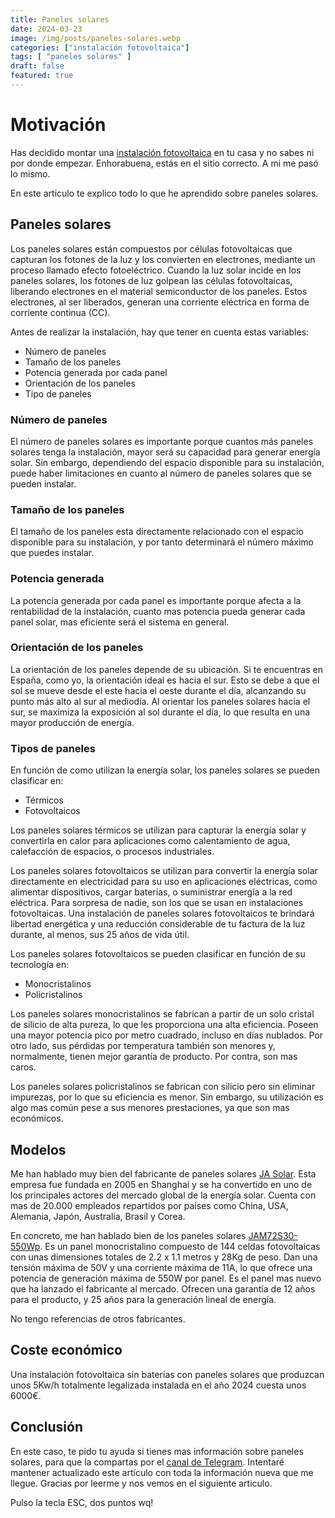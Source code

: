 ```yaml
---
title: Paneles solares
date: 2024-03-23
image: /img/posts/paneles-solares.webp
categories: ["instalación fotovoltaica"]
tags: [ "paneles solares" ]
draft: false
featured: true
---
```


# Motivación

Has decidido montar una [instalación fotovoltaica](/posts/instalacion-fotovoltaica) en tu casa y no sabes ni por donde empezar. Enhorabuena, estás en el sitio correcto. A mi me pasó lo mismo.

En este articulo te explico todo lo que he aprendido sobre paneles solares.

## Paneles solares

Los paneles solares están compuestos por células fotovoltaicas que capturan los fotones de la luz y los convierten en electrones, mediante un proceso llamado efecto fotoeléctrico. Cuando la luz solar incide en los paneles solares, los fotones de luz golpean las células fotovoltaicas, liberando electrones en el material semiconductor de los paneles. Estos electrones, al ser liberados, generan una corriente eléctrica en forma de corriente continua (CC).

Antes de realizar la instalación, hay que tener en cuenta estas variables:

- Número de paneles
- Tamaño de los paneles
- Potencia generada por cada panel
- Orientación de los paneles
- Tipo de paneles

### Número de paneles

El número de paneles solares es importante porque cuantos más paneles solares tenga la instalación, mayor será su capacidad para generar energía solar. Sin embargo, dependiendo del espacio disponible para su instalación, puede haber limitaciones en cuanto al número de paneles solares que se pueden instalar.

### Tamaño de los paneles

El tamaño de los paneles esta directamente relacionado con el espacio disponible para su instalación, y por tanto determinará el número máximo que puedes instalar.

### Potencia generada

La potencia generada por cada panel es importante porque afecta a la rentabilidad de la instalación, cuanto mas potencia pueda generar cada panel solar, mas eficiente será el sistema en general.

### Orientación de los paneles

La orientación de los paneles depende de su ubicación. Si te encuentras en España, como yo, la orientación ideal es hacia el sur. Esto se debe a que el sol se mueve desde el este hacia el oeste durante el día, alcanzando su punto más alto al sur al mediodía. Al orientar los paneles solares hacia el sur, se maximiza la exposición al sol durante el día, lo que resulta en una mayor producción de energía.

### Tipos de paneles

En función de como utilizan la energía solar, los paneles solares se pueden clasificar en:

- Térmicos
- Fotovoltaicos

Los paneles solares térmicos se utilizan para capturar la energía solar y convertirla en calor para aplicaciones como calentamiento de agua, calefacción de espacios, o procesos industriales.

Los paneles solares fotovoltaicos se utilizan para convertir la energía solar directamente en electricidad para su uso en aplicaciones eléctricas, como alimentar dispositivos, cargar baterías, o suministrar energía a la red eléctrica. Para sorpresa de nadie, son los que se usan en instalaciones fotovoltaicas. Una instalación de paneles solares fotovoltaicos te brindará libertad energética y una reducción considerable de tu factura de la luz durante, al menos, sus 25 años de vida útil.

Los paneles solares fotovoltaicos se pueden clasificar en función de su tecnología en:

- Monocristalinos
- Policristalinos

Los paneles solares monocristalinos se fabrican a partir de un solo cristal de silicio de alta pureza, lo que les proporciona una alta eficiencia. Poseen una mayor potencia pico por metro cuadrado, incluso en días nublados. Por otro lado, sus pérdidas por temperatura también son menores y, normalmente, tienen mejor garantía de producto. Por contra, son mas caros.

Los paneles solares policristalinos se fabrican con silicio pero sin eliminar impurezas, por lo que su eficiencia es menor. Sin embargo, su utilización es algo mas común pese a sus menores prestaciones, ya que son mas económicos.

## Modelos

Me han hablado muy bien del fabricante de paneles solares [JA Solar](https://www.jasolar.com/html/en/). Esta empresa fue fundada en 2005 en Shanghai y se ha convertido en uno de los principales actores del mercado global de la energía solar. Cuenta con mas de 20.000 empleados repartidos por países como China, USA, Alemania, Japón, Australia, Brasil y Corea.

En concreto, me han hablado bien de los paneles solares [JAM72S30-550Wp](https://www.jasolar.com/uploadfile/2021/0706/20210706053524693.pdf). Es un panel monocristalino compuesto de 144 celdas fotovoltaicas con unas dimensiones totales de 2.2 x 1.1 metros y 28Kg de peso. Dan una tensión máxima de 50V y una corriente máxima de 11A, lo que ofrece una potencia de generación máxima de 550W por panel. Es el panel mas nuevo que ha lanzado el fabricante al mercado. Ofrecen una garantía de 12 años para el producto, y 25 años para la generación lineal de energía.

No tengo referencias de otros fabricantes.

## Coste económico

Una instalación fotovoltaica sin baterías con paneles solares que produzcan unos 5Kw/h totalmente legalizada instalada en el año 2024 cuesta unos 6000€.

## Conclusión

En este caso, te pido tu ayuda si tienes mas información sobre paneles solares, para que la compartas por el [canal de Telegram](https://t.me/lateclaescape). Intentaré mantener actualizado este artículo con toda la información nueva que me llegue. Gracias por leerme y nos vemos en el siguiente articulo.

Pulso la tecla ESC, dos puntos wq!
